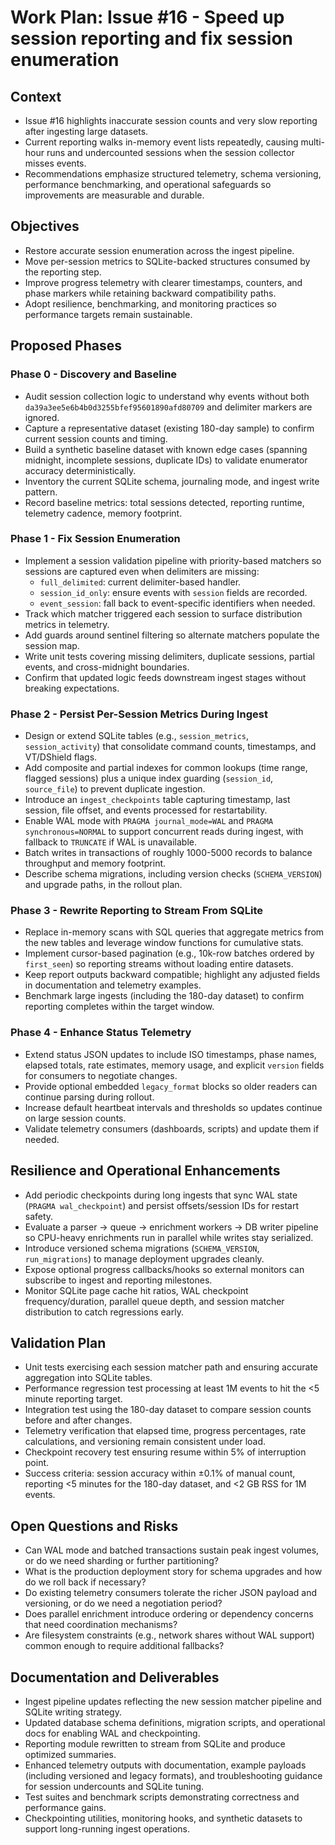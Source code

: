 # Work Plan: Issue #16 - Speed up session reporting and fix session enumeration

## Context
- Issue #16 highlights inaccurate session counts and very slow reporting after ingesting large datasets.
- Current reporting walks in-memory event lists repeatedly, causing multi-hour runs and undercounted sessions when the session collector misses events.
- Recommendations emphasize structured telemetry, schema versioning, performance benchmarking, and operational safeguards so improvements are measurable and durable.

## Objectives
- Restore accurate session enumeration across the ingest pipeline.
- Move per-session metrics to SQLite-backed structures consumed by the reporting step.
- Improve progress telemetry with clearer timestamps, counters, and phase markers while retaining backward compatibility paths.
- Adopt resilience, benchmarking, and monitoring practices so performance targets remain sustainable.

## Proposed Phases

### Phase 0 - Discovery and Baseline
- Audit session collection logic to understand why events without both `da39a3ee5e6b4b0d3255bfef95601890afd80709` and delimiter markers are ignored.
- Capture a representative dataset (existing 180-day sample) to confirm current session counts and timing.
- Build a synthetic baseline dataset with known edge cases (spanning midnight, incomplete sessions, duplicate IDs) to validate enumerator accuracy deterministically.
- Inventory the current SQLite schema, journaling mode, and ingest write pattern.
- Record baseline metrics: total sessions detected, reporting runtime, telemetry cadence, memory footprint.

### Phase 1 - Fix Session Enumeration
- Implement a session validation pipeline with priority-based matchers so sessions are captured even when delimiters are missing:
  - `full_delimited`: current delimiter-based handler.
  - `session_id_only`: ensure events with `session` fields are recorded.
  - `event_session`: fall back to event-specific identifiers when needed.
- Track which matcher triggered each session to surface distribution metrics in telemetry.
- Add guards around sentinel filtering so alternate matchers populate the session map.
- Write unit tests covering missing delimiters, duplicate sessions, partial events, and cross-midnight boundaries.
- Confirm that updated logic feeds downstream ingest stages without breaking expectations.

### Phase 2 - Persist Per-Session Metrics During Ingest
- Design or extend SQLite tables (e.g., `session_metrics`, `session_activity`) that consolidate command counts, timestamps, and VT/DShield flags.
- Add composite and partial indexes for common lookups (time range, flagged sessions) plus a unique index guarding (`session_id`, `source_file`) to prevent duplicate ingestion.
- Introduce an `ingest_checkpoints` table capturing timestamp, last session, file offset, and events processed for restartability.
- Enable WAL mode with `PRAGMA journal_mode=WAL` and `PRAGMA synchronous=NORMAL` to support concurrent reads during ingest, with fallback to `TRUNCATE` if WAL is unavailable.
- Batch writes in transactions of roughly 1000-5000 records to balance throughput and memory footprint.
- Describe schema migrations, including version checks (`SCHEMA_VERSION`) and upgrade paths, in the rollout plan.

### Phase 3 - Rewrite Reporting to Stream From SQLite
- Replace in-memory scans with SQL queries that aggregate metrics from the new tables and leverage window functions for cumulative stats.
- Implement cursor-based pagination (e.g., 10k-row batches ordered by `first_seen`) so reporting streams without loading entire datasets.
- Keep report outputs backward compatible; highlight any adjusted fields in documentation and telemetry examples.
- Benchmark large ingests (including the 180-day dataset) to confirm reporting completes within the target window.

### Phase 4 - Enhance Status Telemetry
- Extend status JSON updates to include ISO timestamps, phase names, elapsed totals, rate estimates, memory usage, and explicit `version` fields for consumers to negotiate changes.
- Provide optional embedded `legacy_format` blocks so older readers can continue parsing during rollout.
- Increase default heartbeat intervals and thresholds so updates continue on large session counts.
- Validate telemetry consumers (dashboards, scripts) and update them if needed.

## Resilience and Operational Enhancements
- Add periodic checkpoints during long ingests that sync WAL state (`PRAGMA wal_checkpoint`) and persist offsets/session IDs for restart safety.
- Evaluate a parser -> queue -> enrichment workers -> DB writer pipeline so CPU-heavy enrichments run in parallel while writes stay serialized.
- Introduce versioned schema migrations (`SCHEMA_VERSION`, `run_migrations`) to manage deployment upgrades cleanly.
- Expose optional progress callbacks/hooks so external monitors can subscribe to ingest and reporting milestones.
- Monitor SQLite page cache hit ratios, WAL checkpoint frequency/duration, parallel queue depth, and session matcher distribution to catch regressions early.

## Validation Plan
- Unit tests exercising each session matcher path and ensuring accurate aggregation into SQLite tables.
- Performance regression test processing at least 1M events to hit the <5 minute reporting target.
- Integration test using the 180-day dataset to compare session counts before and after changes.
- Telemetry verification that elapsed time, progress percentages, rate calculations, and versioning remain consistent under load.
- Checkpoint recovery test ensuring resume within 5% of interruption point.
- Success criteria: session accuracy within ±0.1% of manual count, reporting <5 minutes for the 180-day dataset, and <2 GB RSS for 1M events.

## Open Questions and Risks
- Can WAL mode and batched transactions sustain peak ingest volumes, or do we need sharding or further partitioning?
- What is the production deployment story for schema upgrades and how do we roll back if necessary?
- Do existing telemetry consumers tolerate the richer JSON payload and versioning, or do we need a negotiation period?
- Does parallel enrichment introduce ordering or dependency concerns that need coordination mechanisms?
- Are filesystem constraints (e.g., network shares without WAL support) common enough to require additional fallbacks?

## Documentation and Deliverables
- Ingest pipeline updates reflecting the new session matcher pipeline and SQLite writing strategy.
- Updated database schema definitions, migration scripts, and operational docs for enabling WAL and checkpointing.
- Reporting module rewritten to stream from SQLite and produce optimized summaries.
- Enhanced telemetry outputs with documentation, example payloads (including versioned and legacy formats), and troubleshooting guidance for session undercounts and SQLite tuning.
- Test suites and benchmark scripts demonstrating correctness and performance gains.
- Checkpointing utilities, monitoring hooks, and synthetic datasets to support long-running ingest operations.

